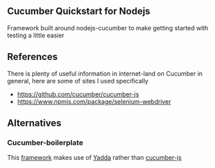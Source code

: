 ## Cucumber Quickstart for Nodejs

Framework built around nodejs-cucumber to make getting started with testing a little easier


## References

There is plenty of useful information in internet-land on Cucumber in general, here are some of sites I used specifically

* https://github.com/cucumber/cucumber-js
* https://www.npmjs.com/package/selenium-webdriver

## Alternatives

### Cucumber-boilerplate

This [framework](https://github.com/webdriverio/cucumber-boilerplate) makes use of [Yadda](https://github.com/acuminous/yadda) rather than [cucumber-js]()